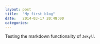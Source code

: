 ```yaml
---
layout: post
title:  "My first blog"
date:   2014-03-17 20:48:00
categories: 
---
```


Testing the markdown functionality of ```Jekyll```
